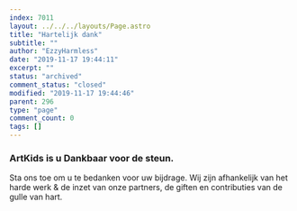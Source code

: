 ```yaml
---
index: 7011
layout: ../../../layouts/Page.astro
title: "Hartelijk dank"
subtitle: ""
author: "EzzyHarmless"
date: "2019-11-17 19:44:11"
excerpt: ""
status: "archived"
comment_status: "closed"
modified: "2019-11-17 19:44:46"
parent: 296
type: "page"
comment_count: 0
tags: []
---
```


### ArtKids is u Dankbaar <span class="has-text-calm is-size-4">voor de steun.</span>

Sta ons toe om u te bedanken voor uw bijdrage. Wij zijn afhankelijk van het harde werk & de inzet van onze partners, de giften en contributies van de gulle van hart.